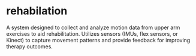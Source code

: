 # rehabilation
A system designed to collect and analyze motion data from upper arm exercises to aid rehabilitation. Utilizes sensors (IMUs, flex sensors, or Kinect) to capture movement patterns and provide feedback for improving therapy outcomes.
